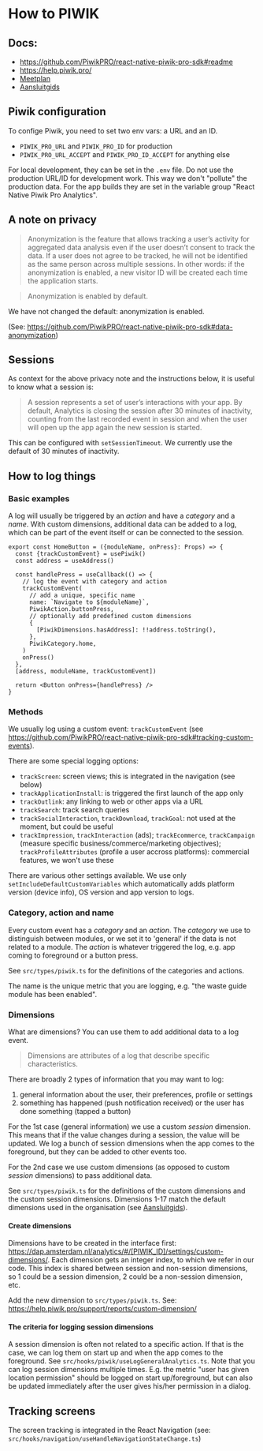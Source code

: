 # How to PIWIK

## Docs:

- https://github.com/PiwikPRO/react-native-piwik-pro-sdk#readme
- https://help.piwik.pro/
- [Meetplan](https://hoofdstad.sharepoint.com/:w:/r/sites/AmsterdamApp/_layouts/15/Doc.aspx?sourcedoc=%7B93166DC8-DF58-4D3A-8C2B-5380D8DC8333%7D&file=Meetplan%20Piwik%20Pro%20Amsterdam%20App.docx)
- [Aansluitgids](https://hoofdstad.sharepoint.com/:p:/r/sites/AmsterdamApp/_layouts/15/Doc.aspx?sourcedoc=%7B558373BD-BDBF-4268-BA07-DBB004B64AC8%7D&file=Technisch%20-%20Aansluitgids%20DAP%20-%20Generiek%20Meetplan.pptx)

## Piwik configuration

To confige Piwik, you need to set two env vars: a URL and an ID.
- `PIWIK_PRO_URL` and `PIWIK_PRO_ID` for production
- `PIWIK_PRO_URL_ACCEPT` and `PIWIK_PRO_ID_ACCEPT` for anything else

For local development, they can be set in the `.env` file. Do not use the production URL/ID for development work. This way we don't "pollute" the production data. For the app builds they are set in the variable group "React Native Piwik Pro Analytics".

## A note on privacy

> Anonymization is the feature that allows tracking a user’s activity for aggregated data analysis even if the user doesn’t consent to track the data. If a user does not agree to be tracked, he will not be identified as the same person across multiple sessions. In other words: if the anonymization is enabled, a new visitor ID will be created each time the application starts.

> Anonymization is enabled by default.

We have not changed the default: anonymization is enabled.

(See: https://github.com/PiwikPRO/react-native-piwik-pro-sdk#data-anonymization)

## Sessions

As context for the above privacy note and the instructions below, it is useful to know what a session is:

> A session represents a set of user’s interactions with your app. By default, Analytics is closing the session after 30 minutes of inactivity, counting from the last recorded event in session and when the user will open up the app again the new session is started.

This can be configured with `setSessionTimeout`. We currently use the default of 30 minutes of inactivity.

## How to log things

### Basic examples

A log will usually be triggered by an _action_ and have a _category_ and a _name_. With custom dimensions, additional data can be added to a log, which can be part of the event itself or can be connected to the session.

```tsx
export const HomeButton = ({moduleName, onPress}: Props) => {
  const {trackCustomEvent} = usePiwik()
  const address = useAddress()

  const handlePress = useCallback(() => {
    // log the event with category and action
    trackCustomEvent(
      // add a unique, specific name
      name: `Navigate to ${moduleName}`,
      PiwikAction.buttonPress, 
      // optionally add predefined custom dimensions
      {
        [PiwikDimensions.hasAddress]: !!address.toString(),
      },
      PiwikCategory.home,
    )
    onPress()
  },
  [address, moduleName, trackCustomEvent])

  return <Button onPress={handlePress} />
}
```

### Methods

We usually log using a custom event: `trackCustomEvent` (see https://github.com/PiwikPRO/react-native-piwik-pro-sdk#tracking-custom-events).

There are some special logging options:
- `trackScreen`: screen views; this is integrated in the navigation (see below)
- `trackApplicationInstall`: is triggered the first launch of the app only
- `trackOutlink`: any linking to web or other apps via a URL
- `trackSearch`: track search queries
- `trackSocialInteraction`, `trackDownload`, `trackGoal`: not used at the moment, but could be useful
- `trackImpression`, `trackInteraction` (ads); `trackEcommerce`, `trackCampaign` (measure specific business/commerce/marketing objectives); `trackProfileAttributes` (profile a user accross platforms): commercial features, we won't use these

There are various other settings available. We use only `setIncludeDefaultCustomVariables` which automatically adds platform version (device info), OS version and app version to logs.

### Category, action and name

Every custom event has a _category_ and an _action_. The _category_ we use to distinguish between modules, or we set it to 'general' if the data is not related to a module. The _action_ is whatever triggered the log, e.g. app coming to foreground or a button press.

See `src/types/piwik.ts` for the definitions of the categories and actions.

The name is the unique metric that you are logging, e.g. "the waste guide module has been enabled".

### Dimensions

What are dimensions? You can use them to add additional data to a log event.

> Dimensions are attributes of a log that describe specific characteristics.

There are broadly 2 types of information that you may want to log:
1. general information about the user, their preferences, profile or settings
2. something has happened (push notification received) or the user has done something (tapped a button)

For the 1st case (general information) we use a custom *session* dimension. This means that if the value changes during a session, the value will be updated. We log a bunch of session dimensions when the app comes to the foreground, but they can be added to other events too.

For the 2nd case we use custom dimensions (as opposed to custom *session* dimensions) to pass additional data.

See `src/types/piwik.ts` for the definitions of the custom dimensions and the custom session dimensions. Dimensions 1-17 match the default dimensions used in the organisation (see [Aansluitgids](https://hoofdstad.sharepoint.com/:p:/r/sites/AmsterdamApp/_layouts/15/Doc.aspx?sourcedoc=%7B558373BD-BDBF-4268-BA07-DBB004B64AC8%7D&file=Technisch%20-%20Aansluitgids%20DAP%20-%20Generiek%20Meetplan.pptx)).

#### Create dimensions

Dimensions have to be created in the interface first: https://dap.amsterdam.nl/analytics/#/[PIWIK_ID]/settings/custom-dimensions/. Each dimension gets an integer index, to which we refer in our code. This index is shared between session and non-session dimensions, so 1 could be a session dimension, 2 could be a non-session dimension, etc.

Add the new dimension to `src/types/piwik.ts`. See: https://help.piwik.pro/support/reports/custom-dimension/

#### The criteria for logging session dimensions

A session dimension is often not related to a specific action. If that is the case, we can log them on start up and when the app comes to the foreground. See `src/hooks/piwik/useLogGeneralAnalytics.ts`. Note that you can log session dimensions multiple times. E.g. the metric "user has given location permission" should be logged on start up/foreground, but can also be updated immediately after the user gives his/her permission in a dialog.

## Tracking screens

The screen tracking is integrated in the React Navigation (see: `src/hooks/navigation/useHandleNavigationStateChange.ts`)

